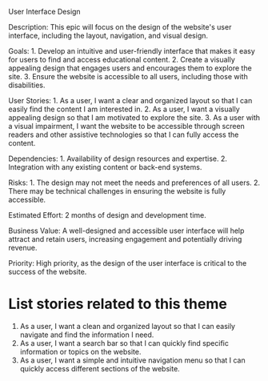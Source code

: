 User Interface Design

Description: This epic will focus on the design of the website's user interface, including the layout, navigation, and visual design.

Goals: 1. Develop an intuitive and user-friendly interface that makes it easy for users to find and access educational content.
       2. Create a visually appealing design that engages users and encourages them to explore the site.
       3. Ensure the website is accessible to all users, including those with disabilities.

User Stories: 1. As a user, I want a clear and organized layout so that I can easily find the content I am interested in.
              2. As a user, I want a visually appealing design so that I am motivated to explore the site.
              3. As a user with a visual impairment, I want the website to be accessible through screen readers and other assistive technologies so that I can fully access the content.

Dependencies: 1. Availability of design resources and expertise.
              2. Integration with any existing content or back-end systems.

Risks: 1. The design may not meet the needs and preferences of all users.
       2. There may be technical challenges in ensuring the website is fully accessible.

Estimated Effort: 2 months of design and development time.

Business Value: A well-designed and accessible user interface will help attract and retain users, increasing engagement and potentially driving revenue.

Priority: High priority, as the design of the user interface is critical to the success of the website.

# List stories related to this theme
1. As a user, I want a clean and organized layout so that I can easily navigate and find the information I need.
2. As a user, I want a search bar so that I can quickly find specific information or topics on the website.
3. As a user, I want a simple and intuitive navigation menu so that I can quickly access different sections of the website.
